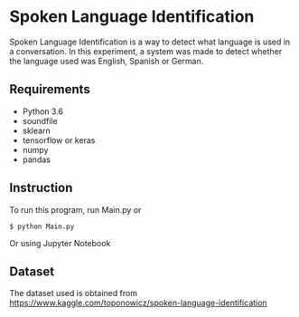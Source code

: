 # Spoken Language Identification

Spoken Language Identification is a way to detect what language is used in a conversation. In this experiment, a system was made to detect whether the language used was English, Spanish or German.

## Requirements

- Python 3.6
- soundfile
- sklearn
- tensorflow or keras
- numpy
- pandas

## Instruction

To run this program, run Main.py or 

    $ python Main.py
    
Or using Jupyter Notebook

## Dataset

The dataset used is obtained from https://www.kaggle.com/toponowicz/spoken-language-identification